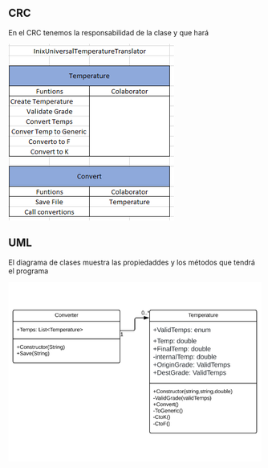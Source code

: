 ## CRC
En el CRC tenemos la responsabilidad de la clase y que hará

![CRCDiagram](/Resources/Images/CRC.png)

## UML
El diagrama de clases muestra las propiedaddes y los métodos que tendrá el programa

![ClassDiagram](/Resources/Images/ClassDiagram.png)
